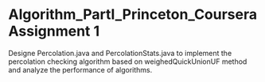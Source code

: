 # Algorithm_PartI_Princeton_Coursera Assignment 1

Designe Percolation.java and PercolationStats.java to implement the percolation checking algorithm based on weighedQuickUnionUF method and analyze the performance of algorithms.
